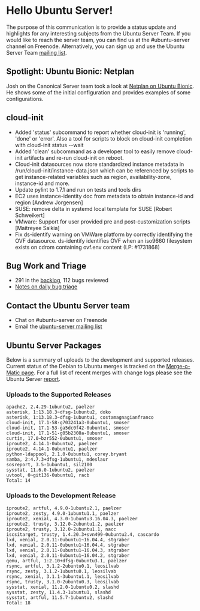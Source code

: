 # Hello Ubuntu Server!
The purpose of this communication is to provide a status update and highlights for any interesting subjects from the Ubuntu Server Team. If you would like to reach the server team, you can find us at the #ubuntu-server channel on Freenode. Alternatively, you can sign up and use the Ubuntu Server Team [mailing list](https://lists.ubuntu.com/mailman/listinfo/ubuntu-server).

## Spotlight: Ubuntu Bionic: Netplan
Josh on the Canonical Server team took a look at [Netplan on Ubuntu Bionic](https://insights.ubuntu.com/2017/12/01/ubuntu-bionic-netplan/). He shows some of the initial configuration and provides examples of some configurations.

## cloud-init
- Added 'status' subcommand to report whether cloud-init is 'running', 'done' or 'error'. Also a tool for scripts to block on cloud-init completion with cloud-init status --wait
- Added 'clean' subcommand as a developer tool to easily remove cloud-init artifacts and re-run cloud-init on reboot.
- Cloud-init datasources now store standardized instance metadata in /run/cloud-init/instance-data.json which can be referenced by scripts to get instance-related variables such as region, availability-zone, instance-id and more.
- Update pylint to 1.7.1 and run on tests and tools dirs
- EC2 uses instance-identity doc from metadata to obtain instance-id and region [Andrew Jorgensen]
- SUSE: remove delta in systemd local template for SUSE [Robert Schweikert]
- VMware: Support for user provided pre and post-customization scripts [Maitreyee Saikia]
- Fix ds-identify warning on VMWare platform by correctly identifying the OVF datasource. ds-identify identifies OVF when an iso9660 filesystem exists on cdrom containing ovf.env content (LP: #1731868)

## Bug Work and Triage
- 291 in the [backlog](https://bugs.launchpad.net/~ubuntu-server/+subscribedbugs), 112 bugs reviewed
- [Notes on daily bug triage](https://wiki.ubuntu.com/ServerTeam/KnowledgeBase#Bug_Triage)

## Contact the Ubuntu Server team
- Chat on #ubuntu-server on Freenode
- Email the [ubuntu-server mailing list](https://lists.ubuntu.com/mailman/listinfo/ubuntu-server)

## Ubuntu Server Packages
Below is a summary of uploads to the development and supported releases. Current status of the Debian to Ubuntu merges is tracked on the [Merge-o-Matic page](https://merges.ubuntu.com/main.html). For a full list of recent merges with change logs please see the Ubuntu Server [report](http://reqorts.qa.ubuntu.com/reports/ubuntu-server/merges.html).

### Uploads to the Supported Releases
```
apache2, 2.4.29-1ubuntu2, paelzer
asterisk, 1:13.18.3~dfsg-1ubuntu2, doko
asterisk, 1:13.18.3~dfsg-1ubuntu1, costamagnagianfranco
cloud-init, 17.1-58-g703241a3-0ubuntu1, smoser
cloud-init, 17.1-53-ga5dc0f42-0ubuntu1, smoser
cloud-init, 17.1-51-g05b2308a-0ubuntu1, smoser
curtin, 17.0~bzr552-0ubuntu1, smoser
iproute2, 4.14.1-0ubuntu2, paelzer
iproute2, 4.14.1-0ubuntu1, paelzer
python-ldappool, 2.1.0-0ubuntu1, corey.bryant
samba, 2:4.7.3+dfsg-1ubuntu1, mdeslaur
sosreport, 3.5-1ubuntu1, sil2100
sysstat, 11.6.0-1ubuntu2, paelzer
uvtool, 0~git136-0ubuntu1, racb
Total: 14
```

### Uploads to the Development Release
```
iproute2, artful, 4.9.0-1ubuntu2.1, paelzer
iproute2, zesty, 4.9.0-1ubuntu1.1, paelzer
iproute2, xenial, 4.3.0-1ubuntu3.16.04.3, paelzer
iproute2, trusty, 3.12.0-2ubuntu1.2, paelzer
iproute2, trusty, 3.12.0-2ubuntu1.1, nacc
iscsitarget, trusty, 1.4.20.3+svn499-0ubuntu2.4, cascardo
lxd, xenial, 2.0.11-0ubuntu1~16.04.4, stgraber
lxd, xenial, 2.0.11-0ubuntu1~16.04.4, stgraber
lxd, xenial, 2.0.11-0ubuntu1~16.04.3, stgraber
lxd, xenial, 2.0.11-0ubuntu1~16.04.2, stgraber
qemu, artful, 1:2.10+dfsg-0ubuntu3.1, paelzer
rsync, artful, 3.1.2-2ubuntu0.1, leosilvab
rsync, zesty, 3.1.2-1ubuntu0.1, leosilvab
rsync, xenial, 3.1.1-3ubuntu1.1, leosilvab
rsync, trusty, 3.1.0-2ubuntu0.3, leosilvab
sysstat, xenial, 11.2.0-1ubuntu0.2, slashd
sysstat, zesty, 11.4.3-1ubuntu1, slashd
sysstat, artful, 11.5.7-1ubuntu2, slashd
Total: 18
```
